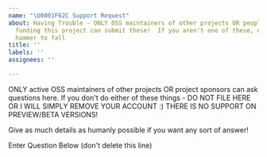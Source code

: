 ```yaml
---
name: "\U0001F62C Support Request"
about: Having Trouble - ONLY OSS maintainers of other projects OR people who are
  funding this project can submit these!  If you aren't one of these, expect the ban
  hammer to fall
title: ''
labels: ''
assignees: ''

---
```


ONLY active OSS maintainers of other projects OR project sponsors can ask questions here.  If you don't do either of these things - DO NOT FILE HERE OR I WILL SIMPLY REMOVE YOUR ACCOUNT :)
THERE IS NO SUPPORT ON PREVIEW/BETA VERSIONS!  

Give as much details as humanly possible if you want any sort of answer!

Enter Question Below (don't delete this line)
